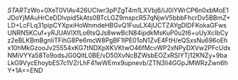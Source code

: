 $START$zWo+0XeT0VlAv426UClwr3pPZgT4m1LXVbj6/iJ0iYWrCP6n0xbMoE1JDoYjMAuHrCeDDlvpid5kAts0BTcLGZ9mspcR57qNjwV5bbbFhcrDv5BBmZ+LD+LcFLq31pipCYXpxiHoWnmdeHBGvQ1FuuLX4jUCTZAYgDIDFKokaGFwsUNRN5KCuf+yRJUAVlXfLo6tsQJs8wwBcN84ipdkMsKuP0u2t6+uUyXcIbCyz2eBLKBmBgnliTFihG8Pe6mcW8PgBF1IPE01oN1ZvE4FtH/eQSxsNu696oEhx10hMkGzooJv25554xKG7tNDXpXKVKtwO46fMcvWP2xNPyDXVw2PFcUdxNMiVYYa58To9odsJG0QltL0BE/vD50XvNcBZWsbEOZxRSIYTj12KNZy+9baLkG9VycEhoybES7c1VZrLhF41wWEmx9upnevb/ZTN3Ii4GGpJMWRzZwn6hY+1A==$END$